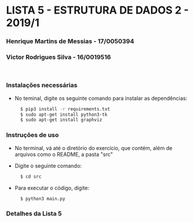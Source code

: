 # LISTA 5 - ESTRUTURA DE DADOS 2 - 2019/1

### Henrique Martins de Messias - 17/0050394
### Victor Rodrigues Silva - 16/0019516

<br>

### Instalações necessárias
- No teminal, digite os seguinte comando para instalar as dependências:
  ```bash
    $ pip3 install -r requirements.txt
    $ sudo apt-get install python3-tk
    $ sudo apt-get install graphviz
  ```


### Instruções de uso

- No terminal, vá até o diretório do exercício, que contém, além de arquivos como o README, a pasta "src"
- Digite o seguinte comando:

  ```bash
    $ cd src
  ```

- Para executar o código, digite:

  ```bash
    $ python3 main.py
  ```

### Detalhes da Lista 5

